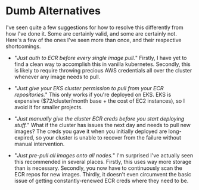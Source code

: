 # Dumb Alternatives

I've seen quite a few suggestions for how to resolve this differently from how I've done it. Some are certainly valid, and some are certainly not. Here's a few of the ones I've seen more than once, and their respective shortcomings. 

* "_Just auth to ECR before every single image pull._" Firstly, I have yet to find a clean way to accomplish this in vanilla kubernetes. Secondly, this is likely to require throwing precious AWS credentials all over the cluster whenever any image needs to pull.

* "_Just give your EKS cluster permission to pull from your ECR repositories._" This only works if you're deployed on EKS. EKS is expensive ($72/cluster/month base + the cost of EC2 instances), so I avoid it for smaller projects.

* "_Just manually give the cluster ECR creds before you start deploying stuff._" What if the cluster has issues the next day and needs to pull new images? The creds you gave it when you initially deployed are long-expired, so your cluster is unable to recover from the failure without manual intervention. 

* "_Just pre-pull all images onto all nodes._" I'm surprised I've actually seen this recommended in several places. Firstly, this uses way more storage than is necessary. Secondly, you now have to continuously scan the ECR repos for new images. Thirdly, it doesn't even circumvent the basic issue of getting constantly-renewed ECR creds where they need to be.
